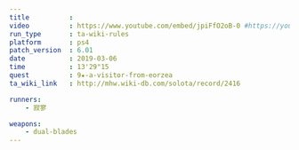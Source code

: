 ```yaml
---
title          :
video          : https://www.youtube.com/embed/jpiFfO2oB-0 #https://youtu.be/jpiFfO2oB-0
run_type       : ta-wiki-rules
platform       : ps4
patch_version  : 6.01
date           : 2019-03-06
time           : 13'29"15
quest          : 9★-a-visitor-from-eorzea
ta_wiki_link   : http://mhw.wiki-db.com/solota/record/2416

runners:
    - 寂寥

weapons:
    - dual-blades
---
```

